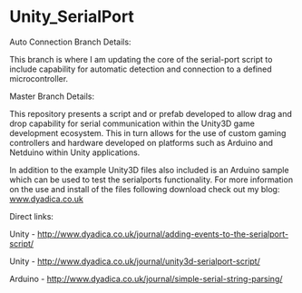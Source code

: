 Unity_SerialPort
================

Auto Connection Branch Details:

This branch is where I am updating the core of the serial-port script to include capability for automatic detection and connection to a defined microcontroller.

Master Branch Details:

This repository presents a script and or prefab developed to allow drag and drop capability for serial communication within the Unity3D game development ecosystem. This in turn allows for the use of  custom gaming controllers and hardware developed on platforms such as Arduino and Netduino within Unity applications.

In addition to the example Unity3D files also included is an Arduino sample which can be used to test the serialports functionality. For more information on the use and install of the files following download check out my blog: www.dyadica.co.uk

Direct links:

Unity - http://www.dyadica.co.uk/journal/adding-events-to-the-serialport-script/

Unity - http://www.dyadica.co.uk/journal/unity3d-serialport-script/

Arduino - http://www.dyadica.co.uk/journal/simple-serial-string-parsing/
